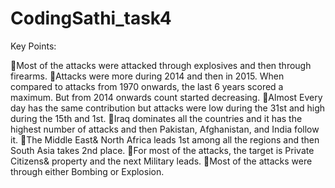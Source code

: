 # CodingSathi_task4<html>
Key Points:

🔸Most of the attacks were attacked through explosives and then through firearms.
🔸Attacks were more during 2014 and then in 2015. When compared to attacks from 1970 onwards, the last 6 years scored a maximum. But from 2014 onwards count started decreasing.
🔸Almost Every day has the same contribution but attacks were low during the 31st and high during the 15th and 1st.
🔸Iraq dominates all the countries and it has the highest number of attacks and then Pakistan, Afghanistan, and India follow it.
🔸The Middle East& North Africa leads 1st among all the regions and then South Asia takes 2nd place.
🔸For most of the attacks, the target is Private Citizens& property and the next Military leads.
🔸Most of the attacks were through either Bombing or Explosion.
